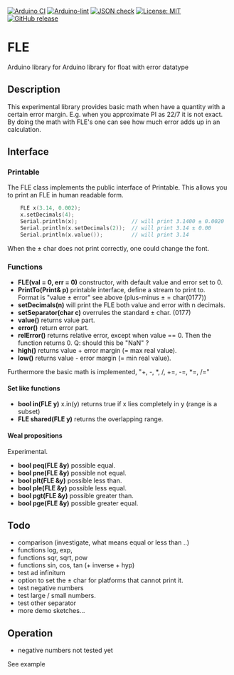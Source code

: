 
[![Arduino CI](https://github.com/RobTillaart/FLE/workflows/Arduino%20CI/badge.svg)](https://github.com/marketplace/actions/arduino_ci)
[![Arduino-lint](https://github.com/RobTillaart/FLE/actions/workflows/arduino-lint.yml/badge.svg)](https://github.com/RobTillaart/FLE/actions/workflows/arduino-lint.yml)
[![JSON check](https://github.com/RobTillaart/FLE/actions/workflows/jsoncheck.yml/badge.svg)](https://github.com/RobTillaart/FLE/actions/workflows/jsoncheck.yml)
[![License: MIT](https://img.shields.io/badge/license-MIT-green.svg)](https://github.com/RobTillaart/FLE/blob/master/LICENSE)
[![GitHub release](https://img.shields.io/github/release/RobTillaart/FLE.svg?maxAge=3600)](https://github.com/RobTillaart/FLE/releases)

# FLE

Arduino library for Arduino library for float with error datatype


## Description

This experimental library provides basic math when have a quantity with a certain 
error margin. E.g. when you approximate PI as 22/7 it is not exact. By doing the 
math with FLE's one can see how much error adds up in an calculation.


## Interface

### Printable

The FLE class implements the public interface of Printable.
This allows you to print an FLE in human readable form.

```cpp
    FLE x(3.14, 0.002);
    x.setDecimals(4);
    Serial.println(x);                 // will print 3.1400 ± 0.0020
    Serial.println(x.setDecimals(2));  // will print 3.14 ± 0.00
    Serial.println(x.value());         // will print 3.14
```

When the ± char does not print correctly, one could change the font.


### Functions

- **FLE(val = 0, err = 0)** constructor, with default value and error set to 0.
- **PrintTo(Print& p)** printable interface, define a stream to print to.  
Format is "value ± error" see above (plus-minus ± = char(0177))
- **setDecimals(n)** will print the FLE both value and error with n decimals.
- **setSeparator(char c)** overrules the standard ± char. (0177)
- **value()** returns value part.
- **error()** return error part.
- **relError()** returns relative error, except when value == 0. 
Then the function returns 0. Q: should this be "NaN" ?
- **high()** returns value + error margin (= max real value).
- **low()** returns value - error margin (= min real value).

Furthermore the basic math is implemented, "+, -, \*, /, +=, -=, \*=, /="


#### Set like functions

- **bool in(FLE y)** x.in(y) returns true if x lies completely in y  (range is a subset)
- **FLE shared(FLE y)** returns the overlapping range. 


#### Weal propositions

Experimental.

- **bool peq(FLE &y)** possible equal.
- **bool pne(FLE &y)** possible not equal.
- **bool plt(FLE &y)** possible less than.
- **bool ple(FLE &y)** possible less equal.
- **bool pgt(FLE &y)** possible greater than.
- **bool pge(FLE &y)** possible greater equal.


## Todo

- comparison (investigate, what means equal or less than ..)
- functions log, exp,
- functions sqr, sqrt, pow
- functions sin, cos, tan (+ inverse + hyp)
- test ad infinitum 
- option to set the ± char for platforms that cannot print it.
- test negative numbers
- test large / small numbers.
- test other separator
- more demo sketches...


## Operation

- negative numbers not tested yet

See example

